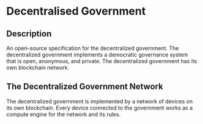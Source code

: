 # Decentralised Government

## Description

An open-source specification for the decentralized government. The decentralized government implements a democratic governance system that is open, anonymous, and private. The decentralized government has its own blockchain network.

## The Decentralized Government Network

The decentralized government is implemented by a network of devices on its own blockchain. Every device connected to the government works as a compute engine for the network and its rules.
